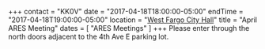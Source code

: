 +++
contact = "KK0V"
date = "2017-04-18T18:00:00-05:00"
endTime = "2017-04-18T19:00:00-05:00"
location = "[West Fargo City Hall](/places/west-fargo-city-hall/)"
title = "April ARES Meeting"
dates = [ "ARES Meetings" ]
+++
Please enter through the north
doors adjacent to the 4th Ave E parking lot.
